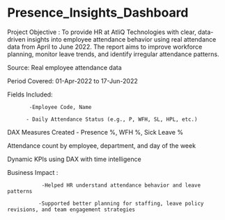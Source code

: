 # Presence_Insights_Dashboard
Project Objective :
To provide HR at AtliQ Technologies with clear, data-driven insights into employee attendance behavior using real attendance data from April to June 2022. The report aims to improve workforce planning, monitor leave trends, and identify irregular attendance patterns.


Source: Real employee attendance data

Period Covered: 01-Apr-2022 to 17-Jun-2022

Fields Included:

           -Employee Code, Name

          - Daily Attendance Status (e.g., P, WFH, SL, HPL, etc.)


DAX Measures Created - Presence %, WFH %, Sick Leave %


Attendance count by employee, department, and day of the week


Dynamic KPIs using DAX with time intelligence


Business Impact : 

               -Helped HR understand attendance behavior and leave patterns

              -Supported better planning for staffing, leave policy revisions, and team engagement strategies
